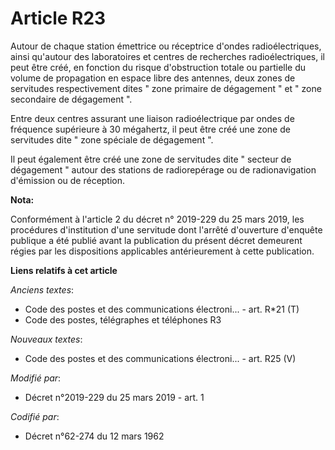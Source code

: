 # Article R23

Autour de chaque station émettrice ou réceptrice d'ondes radioélectriques, ainsi qu'autour des laboratoires et centres de
recherches radioélectriques, il peut être créé, en fonction du risque d'obstruction totale ou partielle du volume de
propagation en espace libre des antennes, deux zones de servitudes respectivement dites " zone primaire de dégagement " et "
zone secondaire de dégagement ".

Entre deux centres assurant une liaison radioélectrique par ondes de fréquence supérieure à 30 mégahertz, il peut être créé
une zone de servitudes dite " zone spéciale de dégagement ".

Il peut également être créé une zone de servitudes dite " secteur de dégagement " autour des stations de radiorepérage ou de
radionavigation d'émission ou de réception.

**Nota:**

Conformément à l'article 2 du décret n° 2019-229 du 25 mars 2019, les procédures d'institution d'une servitude dont l'arrêté
d'ouverture d'enquête publique a été publié avant la publication du présent décret demeurent régies par les dispositions
applicables antérieurement à cette publication.

**Liens relatifs à cet article**

_Anciens textes_:

  - Code des postes et des communications électroni... - art. R*21 (T)
  - Code des postes, télégraphes et téléphones R3

_Nouveaux textes_:

  - Code des postes et des communications électroni... - art. R25 (V)

_Modifié par_:

  - Décret n°2019-229 du 25 mars 2019 - art. 1

_Codifié par_:

  - Décret n°62-274 du 12 mars 1962
